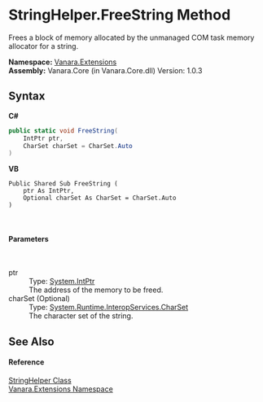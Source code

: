# StringHelper.FreeString Method 
 

Frees a block of memory allocated by the unmanaged COM task memory allocator for a string.

**Namespace:**&nbsp;<a href="9abe54ff-18ce-e333-beed-30e855655381">Vanara.Extensions</a><br />**Assembly:**&nbsp;Vanara.Core (in Vanara.Core.dll) Version: 1.0.3

## Syntax

**C#**<br />
``` C#
public static void FreeString(
	IntPtr ptr,
	CharSet charSet = CharSet.Auto
)
```

**VB**<br />
``` VB
Public Shared Sub FreeString ( 
	ptr As IntPtr,
	Optional charSet As CharSet = CharSet.Auto
)
```

<br />

#### Parameters
&nbsp;<dl><dt>ptr</dt><dd>Type: <a href="http://msdn2.microsoft.com/en-us/library/5he14kz8" target="_blank">System.IntPtr</a><br />The address of the memory to be freed.</dd><dt>charSet (Optional)</dt><dd>Type: <a href="http://msdn2.microsoft.com/en-us/library/aw448d0k" target="_blank">System.Runtime.InteropServices.CharSet</a><br />The character set of the string.</dd></dl>

## See Also


#### Reference
<a href="dee9c0a6-9b96-531b-0835-9ab75c41b262">StringHelper Class</a><br /><a href="9abe54ff-18ce-e333-beed-30e855655381">Vanara.Extensions Namespace</a><br />